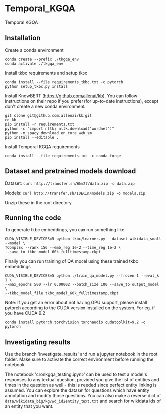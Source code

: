 # Temporal_KGQA
Temporal KGQA

## Installation

Create a conda environment
``` 
conda create --prefix ./tkgqa_env 
conda activate ./tkgqa_env
```
Install tkbc requirements and setup tkbc
```
conda install --file requirements_tkbc.txt -c pytorch
python setup_tkbc.py install
```
Install KnowBERT (https://github.com/allenai/kb). You can follow instructions on their repo if you prefer (for up-to-date instructions), except
don't create a new conda environment.
```
git clone git@github.com:allenai/kb.git
cd kb
pip install -r requirements.txt
python -c "import nltk; nltk.download('wordnet')"
python -m spacy download en_core_web_sm
pip install --editable .

```
Install Temporal KGQA requirements
```
conda install --file requirements.txt -c conda-forge
```
## Dataset and pretrained models download

Dataset: ``curl http://transfer.sh/6Nm27/data.zip -o data.zip``

Models: ``curl http://transfer.sh/10EKIn/models.zip -o models.zip``

Unzip these in the root directory.

## Running the code

To generate tkbc embeddings, you can run something like

```
CUDA_VISIBLE_DEVICES=5 python tkbc/learner.py --dataset wikidata_small --model \
TComplEx --rank 156 --emb_reg 1e-2 --time_reg 1e-2 \
--save_to tkbc_model_60k_fulltimestamp.ckpt
```

Finally you can run training of QA model using these trained tkbc embeddings
```
CUDA_VISIBLE_DEVICES=5 python ./train_qa_model.py --frozen 1 --eval_k 1 \
--max_epochs 500 --lr 0.00002 --batch_size 100 --save_to output_model \
--tkbc_model_file tkbc_model_60k_fulltimestamp.ckpt
```

Note: If you get an error about not having GPU support, please install pytorch according to the CUDA version installed on the system. For eg. if you have CUDA 9.2
```
conda install pytorch torchvision torchaudio cudatoolkit=9.2 -c pytorch
```

## Investigating results

Use the branch 'investigate_results' and run a jupyter notebook in the root folder. Make sure to activate the correct environment before running the notebook

The notebook 'cronkgqa_testing.ipynb' can be used to test a model's responses to any textual question, provided you give the list of entities and times in the question as well - this is needed since perfect entity linking is assumed. You can explore the dataset for questions which have entity annotation and modify those questions. You can also make a reverse dict of ``data/wikidata_big/kg/wd_id2entity_text.txt`` and search for wikidata ids of an entity that you want.
